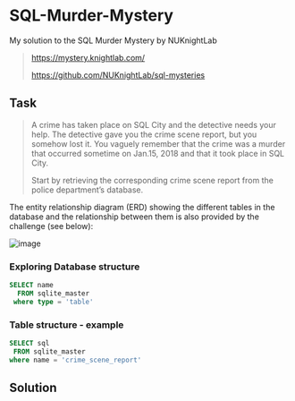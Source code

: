 # SQL-Murder-Mystery
My solution to the SQL Murder Mystery by NUKnightLab 

> https://mystery.knightlab.com/
>
> https://github.com/NUKnightLab/sql-mysteries

## Task

> A crime has taken place on SQL City and the detective needs your help. The detective gave you the crime scene report, but you somehow lost it. You vaguely remember that the crime was a ​murder​ that occurred sometime on ​Jan.15, 2018​ and that it took place in ​SQL City​.
> 
> Start by retrieving the corresponding crime scene report from the police department’s database. 


The entity relationship diagram (ERD) showing the different tables in the database and the relationship between them is also provided by the challenge (see below):

![image](https://github.com/Camilla82/SQL-Murder-Mystery/assets/126681504/bad1658e-d5be-4a5b-bf83-2392b419298f)



### Exploring Database structure

``` sql
SELECT name 
  FROM sqlite_master
 where type = 'table'
```

### Table structure - example
 ```sql
SELECT sql 
  FROM sqlite_master
 where name = 'crime_scene_report'
```


## Solution
